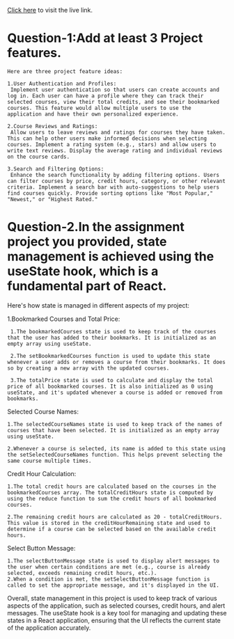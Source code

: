 [Click here](https://6503a866974ccb30da14acd7--frolicking-hamster-6137e6.netlify.app/) to visit the live link.

 # Question-1:Add at least 3 Project features.

    Here are three project feature ideas:

    1.User Authentication and Profiles:
     Implement user authentication so that users can create accounts and log in. Each user can have a profile where they can track their selected courses, view their total credits, and see their bookmarked courses. This feature would allow multiple users to use the application and have their own personalized experience.

    2.Course Reviews and Ratings:
     Allow users to leave reviews and ratings for courses they have taken. This can help other users make informed decisions when selecting courses. Implement a rating system (e.g., stars) and allow users to write text reviews. Display the average rating and individual reviews on the course cards.

    3.Search and Filtering Options:
     Enhance the search functionality by adding filtering options. Users can filter courses by price, credit hours, category, or other relevant criteria. Implement a search bar with auto-suggestions to help users find courses quickly. Provide sorting options like "Most Popular," "Newest," or "Highest Rated."


 # Question-2.In the assignment project you provided, state management is achieved using the useState hook, which is a fundamental part of React. 

  Here's how state is managed in different aspects of my project:

 1.Bookmarked Courses and Total Price:

     1.The bookmarkedCourses state is used to keep track of the courses that the user has added to their bookmarks. It is initialized as an empty array using useState.

     2.The setBookmarkedCourses function is used to update this state whenever a user adds or removes a course from their bookmarks. It does so by creating a new array with the updated courses.

     3.The totalPrice state is used to calculate and display the total price of all bookmarked courses. It is also initialized as 0 using useState, and it's updated whenever a course is added or removed from bookmarks.


  Selected Course Names:

    1.The selectedCourseNames state is used to keep track of the names of courses that have been selected. It is initialized as an empty array using useState.

    2.Whenever a course is selected, its name is added to this state using the setSelectedCourseNames function. This helps prevent selecting the same course multiple times.

  Credit Hour Calculation:

    1.The total credit hours are calculated based on the courses in the bookmarkedCourses array. The totalCreditHours state is computed by using the reduce function to sum the credit hours of all bookmarked courses.

    2.The remaining credit hours are calculated as 20 - totalCreditHours. This value is stored in the creditHourRemaining state and used to determine if a course can be selected based on the available credit hours.

 Select Button Message:

    1.The selectButtonMessage state is used to display alert messages to the user when certain conditions are met (e.g., course is already selected, exceeds remaining credit hours, etc.).
    2.When a condition is met, the setSelectButtonMessage function is called to set the appropriate message, and it's displayed in the UI.

Overall, state management in this project is used to keep track of various aspects of the application, such as selected courses, credit hours, and alert messages. The useState hook is a key tool for managing and updating these states in a React application, ensuring that the UI reflects the current state of the application accurately.

